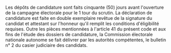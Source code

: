 Les dépôts de candidature sont faits cinquante (50) jours avant l'ouverture de la campagne électorale pour le 1 tour du scrutin.
La déclaration de candidature est faite en double exemplaire revêtue de la signature du candidat et attestant sur l'honneur qu'il remplit les conditions d'éligibilité requises.
Outre les pièces mentionnées à l'article 41 du présent code et aux fins de l'étude des dossiers de candidature, la Commission électorale nationale autonome se fait délivrer par les autorités compétentes, le bulletin n° 2 du casier judiciaire des candidats.